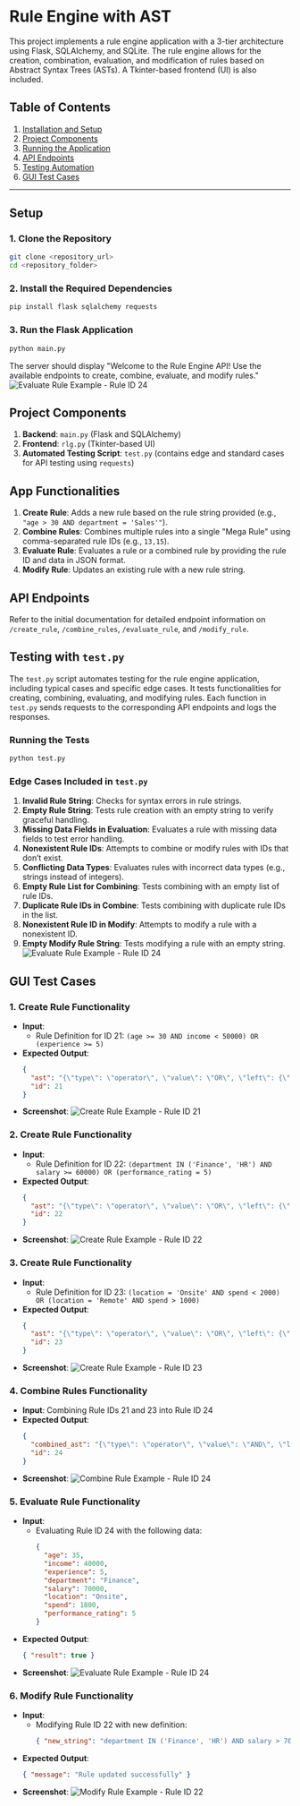 

# Rule Engine with AST

This project implements a rule engine application with a 3-tier architecture using Flask, SQLAlchemy, and SQLite. The rule engine allows for the creation, combination, evaluation, and modification of rules based on Abstract Syntax Trees (ASTs). A Tkinter-based frontend (UI) is also included.

## Table of Contents
1. [Installation and Setup](#setup)
2. [Project Components](#project-components)
3. [Running the Application](#app-functionalities)
4. [API Endpoints](#api-endpoints)
5. [Testing Automation](#testing-with-`test.py`)
6. [GUI Test Cases](#gui-test-cases)

---

## Setup

### 1. Clone the Repository
```bash
git clone <repository_url>
cd <repository_folder>
```

### 2. Install the Required Dependencies
```bash
pip install flask sqlalchemy requests
```

### 3. Run the Flask Application
```bash
python main.py
```
The server should display "Welcome to the Rule Engine API! Use the available endpoints to create, combine, evaluate, and modify rules."
![Evaluate Rule Example - Rule ID 24](https://drive.google.com/file/d/1dJsV7gcQGH3huby8SSJO0IbjKawZ1b2M/view?usp=sharing)

## Project Components

1. **Backend**: `main.py` (Flask and SQLAlchemy)
2. **Frontend**: `rlg.py` (Tkinter-based UI)
3. **Automated Testing Script**: `test.py` (contains edge and standard cases for API testing using `requests`)

## App Functionalities

1. **Create Rule**: Adds a new rule based on the rule string provided (e.g., `"age > 30 AND department = 'Sales'"`).
2. **Combine Rules**: Combines multiple rules into a single "Mega Rule" using comma-separated rule IDs (e.g., `13,15`).
3. **Evaluate Rule**: Evaluates a rule or a combined rule by providing the rule ID and data in JSON format.
4. **Modify Rule**: Updates an existing rule with a new rule string.

## API Endpoints

Refer to the initial documentation for detailed endpoint information on `/create_rule`, `/combine_rules`, `/evaluate_rule`, and `/modify_rule`.

## Testing with `test.py`

The `test.py` script automates testing for the rule engine application, including typical cases and specific edge cases. It tests functionalities for creating, combining, evaluating, and modifying rules. Each function in `test.py` sends requests to the corresponding API endpoints and logs the responses.

### Running the Tests
```bash
python test.py
```

### Edge Cases Included in `test.py`

1. **Invalid Rule String**: Checks for syntax errors in rule strings.
2. **Empty Rule String**: Tests rule creation with an empty string to verify graceful handling.
3. **Missing Data Fields in Evaluation**: Evaluates a rule with missing data fields to test error handling.
4. **Nonexistent Rule IDs**: Attempts to combine or modify rules with IDs that don’t exist.
5. **Conflicting Data Types**: Evaluates rules with incorrect data types (e.g., strings instead of integers).
6. **Empty Rule List for Combining**: Tests combining with an empty list of rule IDs.
7. **Duplicate Rule IDs in Combine**: Tests combining with duplicate rule IDs in the list.
8. **Nonexistent Rule ID in Modify**: Attempts to modify a rule with a nonexistent ID.
9. **Empty Modify Rule String**: Tests modifying a rule with an empty string.
![Evaluate Rule Example - Rule ID 24](https://drive.google.com/file/d/1OCBQKn2D12l1mk9-eulgW8o7T_Xk7Rhx/view?usp=sharing)


## GUI Test Cases 

### 1. Create Rule Functionality
- **Input**: 
  - Rule Definition for ID 21: `(age >= 30 AND income < 50000) OR (experience >= 5)`
- **Expected Output**:
  ```json
  {
    "ast": "{\"type\": \"operator\", \"value\": \"OR\", \"left\": {\"type\": \"operator\", \"value\": \"AND\", \"left\": {\"type\": \"operand\", \"value\": \"age >= 30\", \"left\": null, \"right\": null}, \"right\": {\"type\": \"operand\", \"value\": \"income < 50000\", \"left\": null, \"right\": null}}, \"right\": {\"type\": \"operand\", \"value\": \"experience >= 5\", \"left\": null, \"right\": null}}",
    "id": 21
  }
  ```
- **Screenshot**:
  ![Create Rule Example - Rule ID 21](https://drive.google.com/file/d/1itDLICCYQidY1wirbHh2SKZxKUGpL8nw/view?usp=sharing)

### 2. Create Rule Functionality
- **Input**:
  - Rule Definition for ID 22: `(department IN ('Finance', 'HR') AND salary >= 60000) OR (performance_rating = 5)`
- **Expected Output**:
  ```json
  {
    "ast": "{\"type\": \"operator\", \"value\": \"OR\", \"left\": {\"type\": \"operator\", \"value\": \"AND\", \"left\": {\"type\": \"operand\", \"value\": \"department IN ('Finance', 'HR')\", \"left\": null, \"right\": null}, \"right\": {\"type\": \"operand\", \"value\": \"salary >= 60000\", \"left\": null, \"right\": null}}, \"right\": {\"type\": \"operand\", \"value\": \"performance_rating = 5\", \"left\": null, \"right\": null}}",
    "id": 22
  }
  ```
- **Screenshot**:
  ![Create Rule Example - Rule ID 22](https://drive.google.com/file/d/1_3xjG5P_EYvfXp9wmpJYT9u6vQ3HoXwS/view?usp=sharing)

### 3. Create Rule Functionality
- **Input**:
  - Rule Definition for ID 23: `(location = 'Onsite' AND spend < 2000) OR (location = 'Remote' AND spend > 1000)`
- **Expected Output**:
  ```json
  {
    "ast": "{\"type\": \"operator\", \"value\": \"OR\", \"left\": {\"type\": \"operator\", \"value\": \"AND\", \"left\": {\"type\": \"operand\", \"value\": \"location = 'Onsite'\", \"left\": null, \"right\": null}, \"right\": {\"type\": \"operand\", \"value\": \"spend < 2000\", \"left\": null, \"right\": null}}, \"right\": {\"type\": \"operator\", \"value\": \"AND\", \"left\": {\"type\": \"operand\", \"value\": \"location = 'Remote'\", \"left\": null, \"right\": null}, \"right\": {\"type\": \"operand\", \"value\": \"spend > 1000\", \"left\": null, \"right\": null}}}",
    "id": 23
  }
  ```
- **Screenshot**:
  ![Create Rule Example - Rule ID 23](https://drive.google.com/file/d/1snuq_idTrXRutAJuwGg4AmfUwoIz1jqj/view?usp=sharing)

### 4. Combine Rules Functionality
- **Input**: Combining Rule IDs 21 and 23 into Rule ID 24
- **Expected Output**:
  ```json
  {
    "combined_ast": "{\"type\": \"operator\", \"value\": \"AND\", \"left\": {\"type\": \"operator\", \"value\": \"OR\", \"left\": {\"type\": \"operator\", \"value\": \"AND\", \"left\": {\"type\": \"operand\", \"value\": \"age >= 30\", \"left\": null, \"right\": null}, \"right\": {\"type\": \"operand\", \"value\": \"income < 50000\", \"left\": null, \"right\": null}}, \"right\": {\"type\": \"operand\", \"value\": \"experience >= 5\", \"left\": null, \"right\": null}}, \"right\": {\"type\": \"operator\", \"value\": \"OR\", \"left\": {\"type\": \"operator\", \"value\": \"AND\", \"left\": {\"type\": \"operand\", \"value\": \"location = 'Onsite'\", \"left\": null, \"right\": null}, \"right\": {\"type\": \"operand\", \"value\": \"spend < 2000\", \"left\": null, \"right\": null}}, \"right\": {\"type\": \"operator\", \"value\": \"AND\", \"left\": {\"type\": \"operand\", \"value\": \"location = 'Remote'\", \"left\": null, \"right\": null}, \"right\": {\"type\": \"operand\", \"value\": \"spend > 1000\", \"left\": null, \"right\": null}}}}",
    "id": 24
  }
  ```
- **Screenshot**:
  ![Combine Rule Example - Rule ID 24](https://drive.google.com/file/d/1Woe7DND9GG2Vb8qCMMONDfpIG0TlWRDL/view?usp=sharing)

### 5. Evaluate Rule Functionality
- **Input**:
  - Evaluating Rule ID 24 with the following data:
    ```json
    {
      "age": 35,
      "income": 40000,
      "experience": 5,
      "department": "Finance",
      "salary": 70000,
      "location": "Onsite",
      "spend": 1800,
      "performance_rating": 5
    }
    ```
- **Expected Output**:
  ```json
  { "result": true }
  ```
- **Screenshot**:
  ![Evaluate Rule Example - Rule ID 24](https://drive.google.com/file/d/1dJsV7gcQGH3huby8SSJO0IbjKawZ1b2M/view?usp=sharing)

### 6. Modify Rule Functionality
- **Input**:
  - Modifying Rule ID 22 with new definition:
    ```json
    { "new_string": "department IN ('Finance', 'HR') AND salary > 70000 OR performance_rating = 5" }
    ```
- **Expected Output**:
  ```json
  { "message": "Rule updated successfully" }
  ```
- **Screenshot**:
  ![Modify Rule Example - Rule ID 22](https://drive.google.com/file/d/1dJsV7gcQGH3huby8SSJO0IbjKawZ1b2M/view?usp=sharing)


